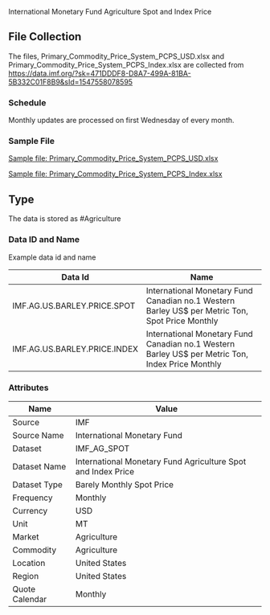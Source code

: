 International Monetary Fund Agriculture Spot and Index Price

## File Collection

The files, Primary_Commodity_Price_System_PCPS_USD.xlsx and  Primary_Commodity_Price_System_PCPS_Index.xlsx are collected from https://data.imf.org/?sk=471DDDF8-D8A7-499A-81BA-5B332C01F8B9&sId=1547558078595

### Schedule

Monthly updates are processed on first Wednesday of every month.

### Sample File

[Sample file: Primary_Commodity_Price_System_PCPS_USD.xlsx](pathname:///file-samples/Primary_Commodity_Price_System_PCPS_USD.xlsx)

[Sample file: Primary_Commodity_Price_System_PCPS_Index.xlsx](pathname:///file-samples/Primary_Commodity_Price_System_PCPS_Index.xlsx)

## Type

The data is stored as #Agriculture

### Data ID and Name

Example data id and name

|**Data Id**|**Name**|
|-|-|
|IMF.AG.US.BARLEY.PRICE.SPOT|International Monetary Fund Canadian no.1 Western Barley US$ per Metric Ton, Spot Price Monthly|
|IMF.AG.US.BARLEY.PRICE.INDEX|International Monetary Fund Canadian no.1 Western Barley US$ per Metric Ton, Index Price Monthly|

### Attributes

|Name|Value|
|-|-|
|Source|IMF|
|Source Name|International Monetary Fund|
|Dataset|IMF_AG_SPOT|
|Dataset Name|International Monetary Fund Agriculture Spot and Index Price|
|Dataset Type|Barely Monthly Spot Price|
|Frequency|Monthly|
|Currency|USD|
|Unit|MT|
|Market|Agriculture|
|Commodity|Agriculture|
|Location|United States|
|Region|United States|
|Quote Calendar|Monthly|
